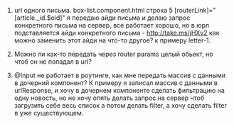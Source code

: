 1. url одного письма. box-list.component.html строка 5  [routerLink]="[article._id.$oid]" 
я передаю айди письма и делаю запрос конкретного письма на сервер, все работает хорошо, 
но в юрл подставляется айди конкретного письма - http://take.ms/jHXv2
как можно заменить этот айди на что-то другое? к примеру letter-1.

2. Можно ли как-то передать через  router params целый обьект, но чтоб он не попадал в url?

3. @Input не работает в роутинге, как мне передать массив с данными в дочерний компонент?
К примеру я записал  массив с данными в urlResponse, и хочу в дочернем компоненте сделать фильтрацию
на одну новость, но не хочу опять делать запрос на сервер чтоб загрузить себе весь список 
а потом делать filter, а хочу сделать filter в уже существующем.




